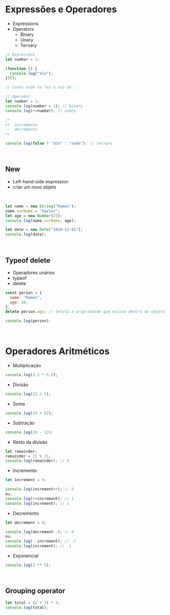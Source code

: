 # Expressões e Operadores

- Expressions
- Operators
  - Binary
  - Unary
  - Ternary

```js
// Expressões
let number = 1;

(function () {
  console.log("alo");
})();

// Casos onde se faz o uso do ;

// Operador
let number = 1;
console.log(number + 1); // binary
console.log(++number); // unary

/*
++  incremento
--  decremento
*/

console.log(false ? "alo" : "nada"); // ternary
```

<br>

## New

- Left-hand-side expression
- criar um novo objeto

<br>

```js
let name = new String("Ramon");
name.surName = "Xavier";
let age = new Number(23);
console.log(name.surName, age);

let date = new Date("2020-12-01");
console.log(date);
```

<br>

## Typeof delete

- Operadores unários
- typeof
- delete

```js
const person = {
  name: "Ramon",
  age: 20,
};
delete person.age; // deleta a propriedade que existe dentro do objeto

console.log(person);
```

<br>

# Operadores Aritméticos

- Multiplicação

```js
console.log(3.2 * 5.5);
```

- Divisão

```js
console.log(12 / 2);
```

- Soma

```js
console.log(24 + 67);
```

- Subtração

```js
console.log(28 - 12);
```

- Resto da divisão

```js
let remainder;
remainder = 11 % 11;
console.log(remainder); // 0
```

- Incremento

```js
let increment = 0;

console.log(increment++); // 0
ou;
console.log(++increment); // 1
console.log(increment); // 1
```

- Decremento

```js
let decrement = 0;

console.log(decrement--); // 0
ou;
console.log(--increment); // -1
console.log(increment); // -1
```

- Exponencial

```js
console.log(3 ** 5);
```

<br>

## Grouping operator

```js
let total = (2 + 3) * 5;
console.log(total);
```

<br>
